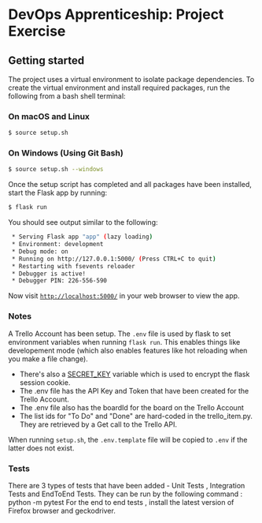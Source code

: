 # DevOps Apprenticeship: Project Exercise

## Getting started

The project uses a virtual environment to isolate package dependencies. To create the virtual environment and install required packages, run the following from a bash shell terminal:

### On macOS and Linux
```bash
$ source setup.sh
```
### On Windows (Using Git Bash)
```bash
$ source setup.sh --windows
```

Once the setup script has completed and all packages have been installed, start the Flask app by running:
```bash
$ flask run
```

You should see output similar to the following:
```bash
 * Serving Flask app "app" (lazy loading)
 * Environment: development
 * Debug mode: on
 * Running on http://127.0.0.1:5000/ (Press CTRL+C to quit)
 * Restarting with fsevents reloader
 * Debugger is active!
 * Debugger PIN: 226-556-590
```
Now visit [`http://localhost:5000/`](http://localhost:5000/) in your web browser to view the app.

### Notes

A Trello Account has been setup.
The `.env` file is used by flask to set environment variables when running `flask run`. This enables things like developement mode (which also enables features like hot reloading when you make a file change).
* There's also a [SECRET_KEY](https://flask.palletsprojects.com/en/1.1.x/config/#SECRET_KEY) variable which is used to encrypt the flask session cookie.
* The .env file has the API Key and Token that have been created for the Trello Account.
* The .env file also has the boardId for the board on the Trello Account
* The list ids for "To Do" and "Done" are hard-coded in the trello_item.py. They are retrieved by a Get call to the Trello API.

When running `setup.sh`, the `.env.template` file will be copied to `.env` if the latter does not exist.

### Tests
There are 3 types of tests that have been added - Unit Tests , Integration Tests and EndToEnd Tests.
They can be run by the following command : python -m pytest
For the end to end tests , install the latest version of Firefox browser and geckodriver.